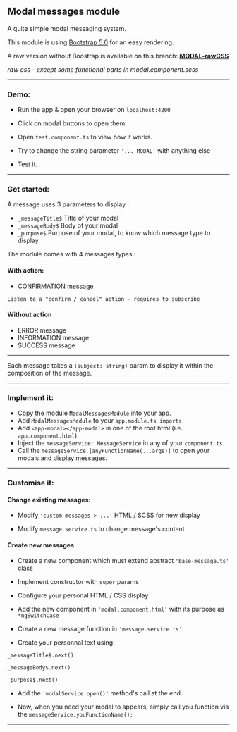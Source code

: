 ## Modal messages module

A quite simple modal messaging system.

This module is using [Bootstrap 5.0](https://getbootstrap.com/docs/5.0/getting-started/introduction/) for an easy rendering.

A raw version without Boostrap is available on this branch: [**MODAL-rawCSS**](https://github.com/LaurentLoi/Tool-Box/tree/MODAL-rawCSS)

*raw css - except some functional parts in modal.component.scss*

---

### Demo:

- Run the app & open your browser on `localhost:4200`

- Click on modal buttons to open them.

- Open `test.component.ts` to view how it works.

- Try to change the string parameter `'... MODAL'` with anything else

- Test it.

---

### Get started:

A message uses 3 parameters to display :
- `_messageTitle$` Title of your modal
- `_messageBody$` Body of your modal
- `_purpose$` Purpose of your modal, to know which message type to display


The module comes with 4 messages types :
#### With action: 
- CONFIRMATION message 

`Listen to a "confirm / cancel" action - requires to subscribe`

#### Without action
- ERROR message
- INFORMATION message
- SUCCESS message

---

Each message takes a `(subject: string)` param to display it within the composition of the message.

---

### Implement it:

- Copy the module `ModalMessagesModule` into your app.
- Add `ModalMessagesModule` to your `app.module.ts imports`
- Add `<app-modal></app-modal>` in one of the root html (i.e. `app.component.html`)
- Inject the `messageService: MessageService` in any of your `component.ts`.
- Call the `messageService.[anyFunctionName(...args)]` to open your modals and display messages.

---

### Customise it:


#### Change existing messages: 

- Modify `'custom-messages > ...'` HTML / SCSS for new display

- Modify `message.service.ts` to change message's content


#### Create new messages: 

- Create a new component which must extend abstract `'base-message.ts'` class

- Implement constructor with `super` params

- Configure your personal HTML / CSS display

- Add the new component in `'modal.component.html'` with its purpose as `*ngSwitchCase`

- Create a new message function in `'message.service.ts'`. 

- Create your personnal text using:
 ```
 _messageTitle$.next()
 
 _messageBody$.next()
 
 _purpose$.next()
```
- Add the `'modalService.open()'` method's call at the end.

- Now, when you need your modal to appears, simply call you function via the `messageService.youFunctionName();`

---
